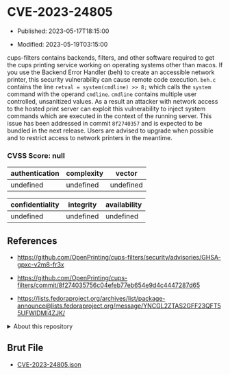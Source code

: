 # CVE-2023-24805

- Published: 2023-05-17T18:15:00

- Modified: 2023-05-19T03:15:00

cups-filters contains backends, filters, and other software required to get the cups printing service working on operating systems other than macos. If you use the Backend Error Handler (beh) to create an accessible network printer, this security vulnerability can cause remote code execution. `beh.c` contains the line `retval = system(cmdline) >> 8;` which calls the `system` command with the operand `cmdline`. `cmdline` contains multiple user controlled, unsanitized values. As a result an attacker with network access to the hosted print server can exploit this vulnerability to inject system commands which are executed in the context of the running server. This issue has been addressed in commit `8f2740357` and is expected to be bundled in the next release. Users are advised to upgrade when possible and to restrict access to network printers in the meantime.

### CVSS Score: **null**

| authentication | complexity | vector |
| --- | --- | --- |
| undefined | undefined | undefined |

| confidentiality | integrity | availability |
| --- | --- | --- |
| undefined | undefined | undefined |

## References

* https://github.com/OpenPrinting/cups-filters/security/advisories/GHSA-gpxc-v2m8-fr3x

* https://github.com/OpenPrinting/cups-filters/commit/8f274035756c04efeb77eb654e9d4c4447287d65

* https://lists.fedoraproject.org/archives/list/package-announce@lists.fedoraproject.org/message/YNCGL2ZTAS2GFF23QFT55UFWIDMI4ZJK/

<details>
<summary>About this repository</summary> 

  This repository is part of the project [Live Hack CVE](https://github.com/Live-Hack-CVE). Main website can be found [www.live-hack.org](https://www.live-hack.org) 
  
  Made by [Sn0wAlice](https://github.com/Sn0wAlice) for the people that care about security and need to have a feed of the latest CVEs. Hope you enjoy it, don't forget to star the repo and follow me on [Twitter](https://twitter.com/Sn0wAlice) and [Github](https://github.com/Sn0wAlice). And that is my [personnal website](https://www.alice-snow.me/)

  - [Home Page](https://github.com/Live-Hack-CVE)
  - [Framework](https://github.com/Live-Hack-CVE/cve-framework)
  - [CVE database](https://github.com/Live-Hack-CVE/full_database)
  - [Changelog](https://github.com/Live-Hack-CVE/Changelog)
</details>

## Brut File

* [CVE-2023-24805.json](https://raw.githubusercontent.com/Live-Hack-CVE/full_database/main/cves/2023/CVE-2023-24805.json)

